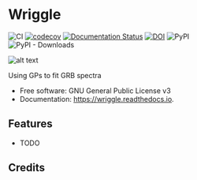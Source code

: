 # Wriggle
![CI](https://github.com/grburgess/wriggle/workflows/CI/badge.svg?branch=master)
[![codecov](https://codecov.io/gh/grburgess/wriggle/branch/master/graph/badge.svg)](https://codecov.io/gh/grburgess/wriggle)
[![Documentation Status](https://readthedocs.org/projects/wriggle/badge/?version=latest)](https://wriggle.readthedocs.io/en/latest/?badge=latest)
[![DOI](https://zenodo.org/badge/DOI/10.5281/zenodo.3372456.svg)](https://doi.org/10.5281/zenodo.3372456)
![PyPI](https://img.shields.io/pypi/v/wriggle)
![PyPI - Downloads](https://img.shields.io/pypi/dm/wriggle)

![alt text](https://raw.githubusercontent.com/grburgess/wriggle/master/docs/media/logo.png)


Using GPs to fit GRB spectra


* Free software: GNU General Public License v3
* Documentation: https://wriggle.readthedocs.io.


## Features


* TODO

## Credits

